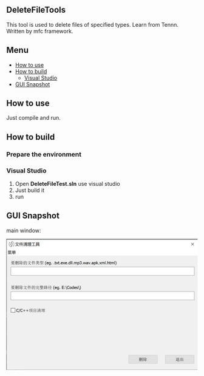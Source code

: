 

## DeleteFileTools

This tool is used to delete files of specified types. Learn from Tennn. Written by mfc framework.

## Menu

- [How to use](#how-to-use)
- [How to build](#how-to-build)
  - [Visual Studio](#visual-studio)
- [GUI Snapshot](#gui-snapshot)

## How to use

Just compile and run.

## How to build

### Prepare the environment

### Visual Studio

1. Open **DeleteFileTest.sln** use visual studio
2. Just build it
3. run

## GUI Snapshot

main window:

![image-20210218160056585](main.png)


